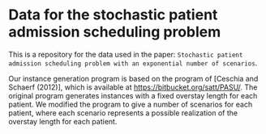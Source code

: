 # Data for the stochastic patient admission scheduling problem

This is a repository for the data used in the paper: ```Stochastic patient admission scheduling problem with an exponential number of scenarios```. 

Our instance generation program is based on the program of [Ceschia and Schaerf (2012)], which is available at https://bitbucket.org/satt/PASU/. The original program generates instances with a fixed overstay length for each patient. We modified the program to give a number of scenarios for each patient, where each scenario represents a possible realization of the overstay length for each patient.
